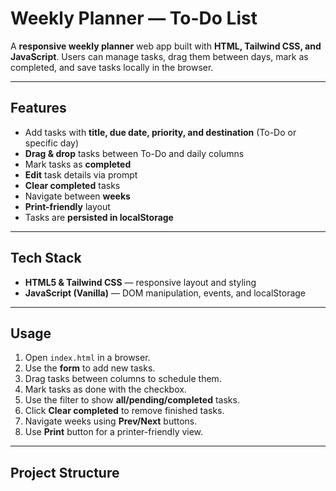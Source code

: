 
# Weekly Planner — To-Do List

A **responsive weekly planner** web app built with **HTML, Tailwind CSS, and JavaScript**. Users can manage tasks, drag them between days, mark as completed, and save tasks locally in the browser.

---

## Features

- Add tasks with **title, due date, priority, and destination** (To-Do or specific day)
- **Drag & drop** tasks between To-Do and daily columns
- Mark tasks as **completed**
- **Edit** task details via prompt
- **Clear completed** tasks
- Navigate between **weeks**
- **Print-friendly** layout
- Tasks are **persisted in localStorage**

---

## Tech Stack

- **HTML5 & Tailwind CSS** — responsive layout and styling
- **JavaScript (Vanilla)** — DOM manipulation, events, and localStorage

---

## Usage

1. Open `index.html` in a browser.
2. Use the **form** to add new tasks.
3. Drag tasks between columns to schedule them.
4. Mark tasks as done with the checkbox.
5. Use the filter to show **all/pending/completed** tasks.
6. Click **Clear completed** to remove finished tasks.
7. Navigate weeks using **Prev/Next** buttons.
8. Use **Print** button for a printer-friendly view.

---

## Project Structure
